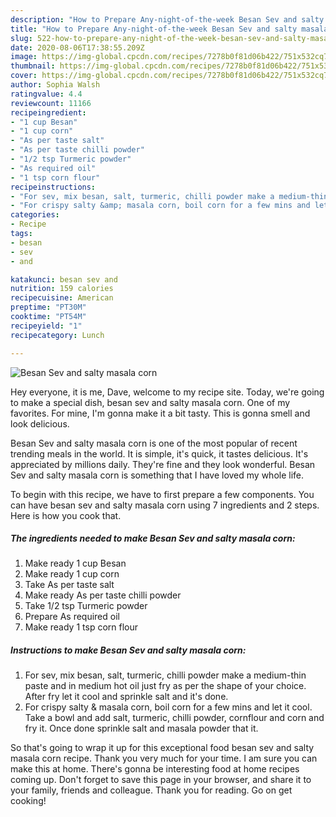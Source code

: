 ```yaml
---
description: "How to Prepare Any-night-of-the-week Besan Sev and salty masala corn"
title: "How to Prepare Any-night-of-the-week Besan Sev and salty masala corn"
slug: 522-how-to-prepare-any-night-of-the-week-besan-sev-and-salty-masala-corn
date: 2020-08-06T17:38:55.209Z
image: https://img-global.cpcdn.com/recipes/7278b0f81d06b422/751x532cq70/besan-sev-and-salty-masala-corn-recipe-main-photo.jpg
thumbnail: https://img-global.cpcdn.com/recipes/7278b0f81d06b422/751x532cq70/besan-sev-and-salty-masala-corn-recipe-main-photo.jpg
cover: https://img-global.cpcdn.com/recipes/7278b0f81d06b422/751x532cq70/besan-sev-and-salty-masala-corn-recipe-main-photo.jpg
author: Sophia Walsh
ratingvalue: 4.4
reviewcount: 11166
recipeingredient:
- "1 cup Besan"
- "1 cup corn"
- "As per taste salt"
- "As per taste chilli powder"
- "1/2 tsp Turmeric powder"
- "As required oil"
- "1 tsp corn flour"
recipeinstructions:
- "For sev, mix besan, salt, turmeric, chilli powder make a medium-thin paste and in medium hot oil just fry as per the shape of your choice. After fry let it cool and sprinkle salt and it&#39;s done."
- "For crispy salty &amp; masala corn, boil corn for a few mins and let it cool. Take a bowl and add salt, turmeric, chilli powder, cornflour and corn and fry it. Once done sprinkle salt and masala powder that it."
categories:
- Recipe
tags:
- besan
- sev
- and

katakunci: besan sev and 
nutrition: 159 calories
recipecuisine: American
preptime: "PT30M"
cooktime: "PT54M"
recipeyield: "1"
recipecategory: Lunch

---
```



![Besan Sev and salty masala corn](https://img-global.cpcdn.com/recipes/7278b0f81d06b422/751x532cq70/besan-sev-and-salty-masala-corn-recipe-main-photo.jpg)

Hey everyone, it is me, Dave, welcome to my recipe site. Today, we're going to make a special dish, besan sev and salty masala corn. One of my favorites. For mine, I'm gonna make it a bit tasty. This is gonna smell and look delicious.

Besan Sev and salty masala corn is one of the most popular of recent trending meals in the world. It is simple, it's quick, it tastes delicious. It's appreciated by millions daily. They're fine and they look wonderful. Besan Sev and salty masala corn is something that I have loved my whole life.




To begin with this recipe, we have to first prepare a few components. You can have besan sev and salty masala corn using 7 ingredients and 2 steps. Here is how you cook that.

<!--inarticleads1-->

##### The ingredients needed to make Besan Sev and salty masala corn:

1. Make ready 1 cup Besan
1. Make ready 1 cup corn
1. Take As per taste salt
1. Make ready As per taste chilli powder
1. Take 1/2 tsp Turmeric powder
1. Prepare As required oil
1. Make ready 1 tsp corn flour




<!--inarticleads2-->

##### Instructions to make Besan Sev and salty masala corn:

1. For sev, mix besan, salt, turmeric, chilli powder make a medium-thin paste and in medium hot oil just fry as per the shape of your choice. After fry let it cool and sprinkle salt and it&#39;s done.
1. For crispy salty &amp; masala corn, boil corn for a few mins and let it cool. Take a bowl and add salt, turmeric, chilli powder, cornflour and corn and fry it. Once done sprinkle salt and masala powder that it.




So that's going to wrap it up for this exceptional food besan sev and salty masala corn recipe. Thank you very much for your time. I am sure you can make this at home. There's gonna be interesting food at home recipes coming up. Don't forget to save this page in your browser, and share it to your family, friends and colleague. Thank you for reading. Go on get cooking!

